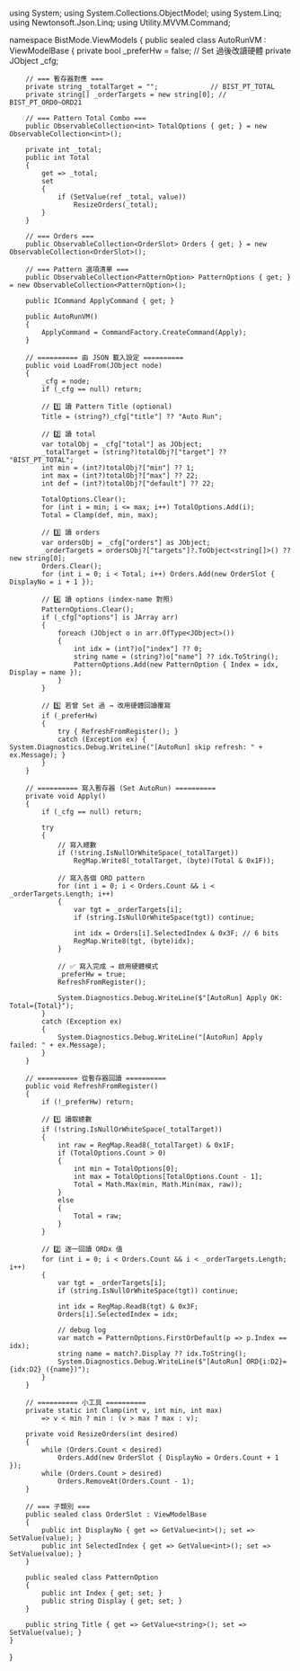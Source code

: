 using System;
using System.Collections.ObjectModel;
using System.Linq;
using Newtonsoft.Json.Linq;
using Utility.MVVM.Command;

namespace BistMode.ViewModels
{
    public sealed class AutoRunVM : ViewModelBase
    {
        private bool _preferHw = false; // Set 過後改讀硬體
        private JObject _cfg;

        // === 暫存器對應 ===
        private string _totalTarget = "";             // BIST_PT_TOTAL
        private string[] _orderTargets = new string[0]; // BIST_PT_ORD0~ORD21

        // === Pattern Total Combo ===
        public ObservableCollection<int> TotalOptions { get; } = new ObservableCollection<int>();

        private int _total;
        public int Total
        {
            get => _total;
            set
            {
                if (SetValue(ref _total, value))
                    ResizeOrders(_total);
            }
        }

        // === Orders ===
        public ObservableCollection<OrderSlot> Orders { get; } = new ObservableCollection<OrderSlot>();

        // === Pattern 選項清單 ===
        public ObservableCollection<PatternOption> PatternOptions { get; } = new ObservableCollection<PatternOption>();

        public ICommand ApplyCommand { get; }

        public AutoRunVM()
        {
            ApplyCommand = CommandFactory.CreateCommand(Apply);
        }

        // ========== 由 JSON 載入設定 ==========
        public void LoadFrom(JObject node)
        {
            _cfg = node;
            if (_cfg == null) return;

            // 1️⃣ 讀 Pattern Title (optional)
            Title = (string?)_cfg["title"] ?? "Auto Run";

            // 2️⃣ 讀 total
            var totalObj = _cfg["total"] as JObject;
            _totalTarget = (string?)totalObj?["target"] ?? "BIST_PT_TOTAL";
            int min = (int?)totalObj?["min"] ?? 1;
            int max = (int?)totalObj?["max"] ?? 22;
            int def = (int?)totalObj?["default"] ?? 22;

            TotalOptions.Clear();
            for (int i = min; i <= max; i++) TotalOptions.Add(i);
            Total = Clamp(def, min, max);

            // 3️⃣ 讀 orders
            var ordersObj = _cfg["orders"] as JObject;
            _orderTargets = ordersObj?["targets"]?.ToObject<string[]>() ?? new string[0];
            Orders.Clear();
            for (int i = 0; i < Total; i++) Orders.Add(new OrderSlot { DisplayNo = i + 1 });

            // 4️⃣ 讀 options (index-name 對照)
            PatternOptions.Clear();
            if (_cfg["options"] is JArray arr)
            {
                foreach (JObject o in arr.OfType<JObject>())
                {
                    int idx = (int?)o["index"] ?? 0;
                    string name = (string?)o["name"] ?? idx.ToString();
                    PatternOptions.Add(new PatternOption { Index = idx, Display = name });
                }
            }

            // 5️⃣ 若曾 Set 過 → 改用硬體回讀覆寫
            if (_preferHw)
            {
                try { RefreshFromRegister(); }
                catch (Exception ex) { System.Diagnostics.Debug.WriteLine("[AutoRun] skip refresh: " + ex.Message); }
            }
        }

        // ========== 寫入暫存器 (Set AutoRun) ==========
        private void Apply()
        {
            if (_cfg == null) return;

            try
            {
                // 寫入總數
                if (!string.IsNullOrWhiteSpace(_totalTarget))
                    RegMap.Write8(_totalTarget, (byte)(Total & 0x1F));

                // 寫入各個 ORD pattern
                for (int i = 0; i < Orders.Count && i < _orderTargets.Length; i++)
                {
                    var tgt = _orderTargets[i];
                    if (string.IsNullOrWhiteSpace(tgt)) continue;

                    int idx = Orders[i].SelectedIndex & 0x3F; // 6 bits
                    RegMap.Write8(tgt, (byte)idx);
                }

                // ✅ 寫入完成 → 啟用硬體模式
                _preferHw = true;
                RefreshFromRegister();

                System.Diagnostics.Debug.WriteLine($"[AutoRun] Apply OK: Total={Total}");
            }
            catch (Exception ex)
            {
                System.Diagnostics.Debug.WriteLine("[AutoRun] Apply failed: " + ex.Message);
            }
        }

        // ========== 從暫存器回讀 ==========
        public void RefreshFromRegister()
        {
            if (!_preferHw) return;

            // 1️⃣ 讀取總數
            if (!string.IsNullOrWhiteSpace(_totalTarget))
            {
                int raw = RegMap.Read8(_totalTarget) & 0x1F;
                if (TotalOptions.Count > 0)
                {
                    int min = TotalOptions[0];
                    int max = TotalOptions[TotalOptions.Count - 1];
                    Total = Math.Max(min, Math.Min(max, raw));
                }
                else
                {
                    Total = raw;
                }
            }

            // 2️⃣ 逐一回讀 ORDx 值
            for (int i = 0; i < Orders.Count && i < _orderTargets.Length; i++)
            {
                var tgt = _orderTargets[i];
                if (string.IsNullOrWhiteSpace(tgt)) continue;

                int idx = RegMap.Read8(tgt) & 0x3F;
                Orders[i].SelectedIndex = idx;

                // debug log
                var match = PatternOptions.FirstOrDefault(p => p.Index == idx);
                string name = match?.Display ?? idx.ToString();
                System.Diagnostics.Debug.WriteLine($"[AutoRun] ORD{i:D2}={idx:D2} ({name})");
            }
        }

        // ========== 小工具 ==========
        private static int Clamp(int v, int min, int max)
            => v < min ? min : (v > max ? max : v);

        private void ResizeOrders(int desired)
        {
            while (Orders.Count < desired)
                Orders.Add(new OrderSlot { DisplayNo = Orders.Count + 1 });
            while (Orders.Count > desired)
                Orders.RemoveAt(Orders.Count - 1);
        }

        // === 子類別 ===
        public sealed class OrderSlot : ViewModelBase
        {
            public int DisplayNo { get => GetValue<int>(); set => SetValue(value); }
            public int SelectedIndex { get => GetValue<int>(); set => SetValue(value); }
        }

        public sealed class PatternOption
        {
            public int Index { get; set; }
            public string Display { get; set; }
        }

        public string Title { get => GetValue<string>(); set => SetValue(value); }
    }
}